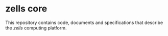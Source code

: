 # zells core

This repository contains code, documents and specifications that describe the *zells* computing platform.
